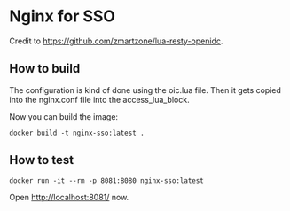 # Nginx for SSO

Credit to <https://github.com/zmartzone/lua-resty-openidc>.

## How to build

The configuration is kind of done using the oic.lua file. Then it gets
copied into the nginx.conf file into the access_lua_block.

Now you can build the image:

    docker build -t nginx-sso:latest .

## How to test

    docker run -it --rm -p 8081:8080 nginx-sso:latest

Open <http://localhost:8081/> now.

